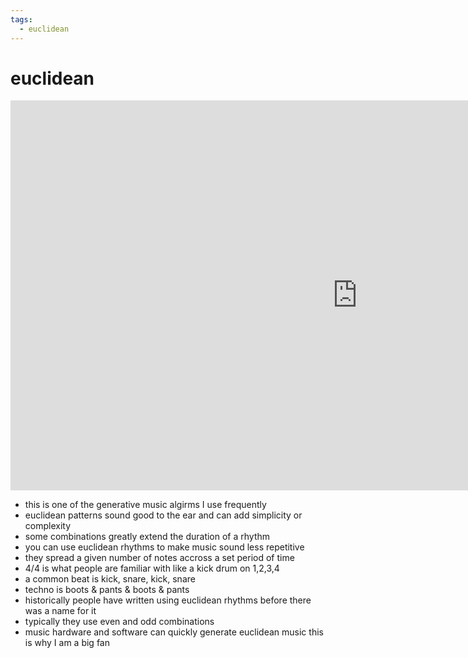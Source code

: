 ```yaml
---
tags:
  - euclidean 
---
```

# euclidean

<iframe width="1109" height="624" src="https://www.youtube.com/embed/voHdgJvubIs" title="steve reich inspired eurorack 🎹🎛️🔊 11th jamuary" frameborder="0" allow="accelerometer; autoplay; clipboard-write; encrypted-media; gyroscope; picture-in-picture; web-share" allowfullscreen></iframe>

- this is one of the generative music algirms I use frequently
- euclidean patterns sound good to the ear and can add simplicity or complexity
- some combinations greatly extend the duration of a rhythm
- you can use euclidean rhythms to make music sound less repetitive
- they spread a given number of notes accross a set period of time
- 4/4 is what people are familiar with like a kick drum on 1,2,3,4
- a common beat is kick, snare, kick, snare
- techno is boots & pants & boots & pants
- historically people have written using euclidean rhythms before there was a name for it
- typically they use even and odd combinations
- music hardware and software can quickly generate euclidean music this is why I am a big fan
